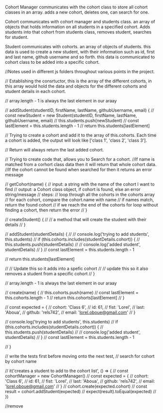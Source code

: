 Cohort Manager 
communicates with the cohort class to store all cohort classes in an array. adds a new cohort, deletes one, can search for one. 

Cohort
communicates with cohort manager and students class. an array of objects that holds information on all students in a specified cohort. Adds students into that cohort from students class, removes student, searches for student.

Student 
communicates with cohorts. an array of objects of students. this data is used to create a new student, with their information such as id, first and last name, github username and so forth. this data is communicated to cohort class to be added into a specific cohort.


//Notes used in different js folders throughout various points in the project.

// Establishing the consrtuctor, this is the array of the different cohorts, in this array would hold the data and objects for the different cohorts and student details in each cohort.

// array.length - 1 is always the last element in our araay

// addStudent(studentID, firstName, lastName, githubUsername, email) {
//   const newStudent = new Student(studentID, firstName, lastName, githubUsername, email)
//   this.students.push(newStudent)
//   const lastElement = this.students.length - 1
//   return this.students[lastElement]

// Trying to create a cohort and add it to the array of this.cohorts. Each time a cohort is added, the output will look like ['class 1', 'class 2', 'class 3'].

// Return will always return the last added cohort.

// Trying to create code that, allows you to Search for a cohort.
//If name is matched from a corhort class data then it will return that whole cohort data.
//If the cohort cannot be found when searched for then it returns an error message

// getCohort(name) {
// input: a string with the name of the cohort I want to find
// output: a Cohort class object, if cohort is found, else an error string/message
// steps:
// loop through all the cohorts in the cohorts array
// for each cohort, compare the cohort.name with name
// if names match, return the found cohort
// if we reach the end of the cohorts for loop without finding a cohort, then return the error
// }


// createStudent() {
//   // a method that will create the student with their details
// }

// addStudent(studentDetails) {
//   // console.log('trying to add students', this.students)
//   if (this.cohorts.includes(studentDetails.cohort)) {
//     this.students.push(studentDetails)
//     // console.log('added student', studentDetails)
//   }
//   const lastElement = this.students.length - 1

//   return this.students[lastElement]

//   // Update this so it adds into a spefic cohort
//   // update this so it also removes a student from a specific cohort
// }

// array.length - 1 is always the last element in our araay

// create(name) {
//   this.cohorts.push(name)
//   const lastElement = this.cohorts.length - 1
//   return this.cohorts[lastElement]
// }

//   const expected = {
//     cohort: 'Class 6',
//     id: 61,
//     fist: 'Lorel',
//     last: 'Aboua',
//     github: 'rels742',
//     email: 'lorel.oboue@gmail.com'
//   }

// console.log('trying to add students', this.students)
// if (this.cohorts.includes(studentDetails.cohort)) {
//   this.students.push(studentDetails)
//   // console.log('added student', studentDetails)
// }
// const lastElement = this.students.length - 1

// }


// write the tests first before moving onto the next test,
  // search for cohort by cohort name

  // it('creates a student to add to the cohort list', () => {
  //   const cohortManager = new CohortManager()
  //   const expected = {
  //     cohort: 'Class 6',
  //     id: 61,
  //     fist: 'Lorel',
  //     last: 'Aboua',
  //     github: 'rels742',
  //     email: 'lorel.oboue@gmail.com'
  //   }
  //   cohort.create(expected.cohort)
  //   const result = cohort.addStudent(expected)
  //   expect(result).toEqual(expected)
  // })

  //remove
